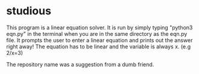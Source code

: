# studious

This program is a linear equation solver.
It is run by simply typing "python3 eqn.py" in the terminal when you are in the same directory as the eqn.py file.
It prompts the user to enter a linear equation and prints out the answer right away!
The equation has to be linear and the variable is always x. (e.g 2/x=3) 

The repository name was a suggestion from a dumb friend.
